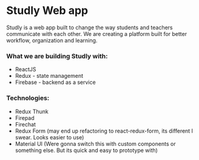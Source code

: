 # Studly Web app

Studly is a web app built to change the way students and teachers communicate with each other. We are creating a platform built for better workflow, organization and learning. 

### What we are building Studly with: 
* ReactJS
* Redux - state management
* Firebase - backend as a service

### Technologies: 
* Redux Thunk
* Firepad
* Firechat
* Redux Form (may end up refactoring to react-redux-form, its different I swear. Looks easier to use)
* Material UI (Were gonna switch this with custom components or something else. But its quick and easy to prototype with)
  
